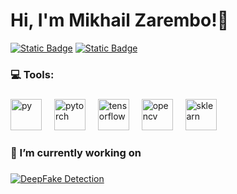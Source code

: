 <h1> Hi, I'm Mikhail Zarembo!👋 </h1>

[![Static Badge](https://img.shields.io/badge/Telegram-blue?style=flat&logo=telegram&logoColor=blue&logoSize=auto&labelColor=black)](https://t.me/michellangelloo)
[![Static Badge](https://img.shields.io/badge/Gmail-red?style=flat&logo=gmail&logoColor=red&logoSize=auto&labelColor=black)](mailto:mikzar.jr@gmail.com?subject=From%20GitHub)


###
<h3 align="left"> 💻 Tools:</h3>

###
<div align="left">
  <img src="https://skillicons.dev/icons?i=py" height="50" alt="py"/>
  <img width="12" />
  <img src="https://skillicons.dev/icons?i=pytorch" height="50" alt="pytorch"/>
  <img width="12" />
  <img src="https://skillicons.dev/icons?i=tensorflow" height="50" alt="tensorflow"/>
  <img width="12" />
  <img src="https://skillicons.dev/icons?i=opencv" height="50" alt="opencv"/>
  <img width="12" />
  <img src="https://skillicons.dev/icons?i=sklearn" height="50" alt="sklearn"/>
  <img width="12" />
</div>

###
<h3 align="left"> 🚀 I’m currently working on </h3>

###

[![DeepFake Detection](https://svg.bookmark.style/api?url=https://github.com/pshakhmin/deepfakes&mode=light&style=horizontal)](https://github.com/pshakhmin/deepfakes)



